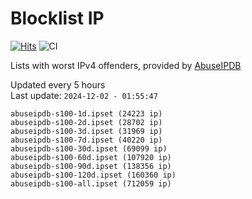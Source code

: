 # Blocklist IP

[![Hits](https://hits.seeyoufarm.com/api/count/incr/badge.svg?url=https%3A%2F%2Fgithub.com%2Fborestad%2Fblocklist-ip%2F&count_bg=%2379C83D&title_bg=%23555555&icon=&icon_color=%23E7E7E7&title=hits&edge_flat=false)](https://hits.seeyoufarm.com)  ![CI](https://img.shields.io/github/workflow/status/borestad/blocklist-ip/CI?style=flat-square)

Lists with worst IPv4 offenders, provided by [AbuseIPDB](https://www.abuseipdb.com/)

<!-- FOOTER-PLACEHOLDER -->
Updated every 5 hours<br>
Last update: `2024-12-02 - 01:55:47`
```
abuseipdb-s100-1d.ipset (24223 ip)
abuseipdb-s100-2d.ipset (28702 ip)
abuseipdb-s100-3d.ipset (31969 ip)
abuseipdb-s100-7d.ipset (40220 ip)
abuseipdb-s100-30d.ipset (69099 ip)
abuseipdb-s100-60d.ipset (107920 ip)
abuseipdb-s100-90d.ipset (138356 ip)
abuseipdb-s100-120d.ipset (160360 ip)
abuseipdb-s100-all.ipset (712059 ip)
```
